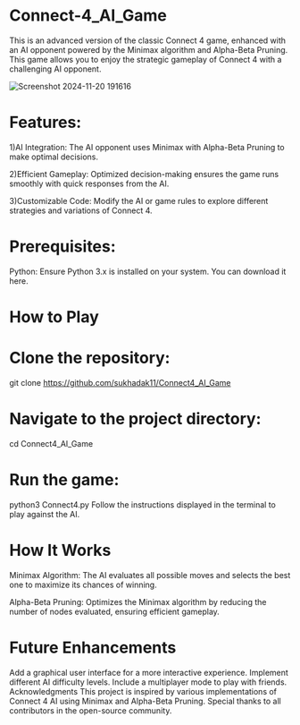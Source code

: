 # Connect-4_AI_Game

This is an advanced version of the classic Connect 4 game, enhanced with an AI opponent powered by the Minimax algorithm and Alpha-Beta Pruning. This game allows you to enjoy the strategic gameplay of Connect 4 with a challenging AI opponent.

![Screenshot 2024-11-20 191616](https://github.com/user-attachments/assets/a55f356c-f122-4a98-9b08-187fdee7401c)


# Features:

1)AI Integration: The AI opponent uses Minimax with Alpha-Beta Pruning to make optimal decisions.

2)Efficient Gameplay: Optimized decision-making ensures the game runs smoothly with quick responses from the AI.

3)Customizable Code: Modify the AI or game rules to explore different strategies and variations of Connect 4.

# Prerequisites:

Python: Ensure Python 3.x is installed on your system. You can download it here.

# How to Play

# Clone the repository:
git clone https://github.com/sukhadak11/Connect4_AI_Game

# Navigate to the project directory:
cd Connect4_AI_Game

# Run the game:
python3 Connect4.py
Follow the instructions displayed in the terminal to play against the AI.
# How It Works
Minimax Algorithm: The AI evaluates all possible moves and selects the best one to maximize its chances of winning.

Alpha-Beta Pruning: Optimizes the Minimax algorithm by reducing the number of nodes evaluated, ensuring efficient gameplay.

# Future Enhancements
Add a graphical user interface for a more interactive experience.
Implement different AI difficulty levels.
Include a multiplayer mode to play with friends.
Acknowledgments
This project is inspired by various implementations of Connect 4 AI using Minimax and Alpha-Beta Pruning. Special thanks to all contributors in the open-source community.
